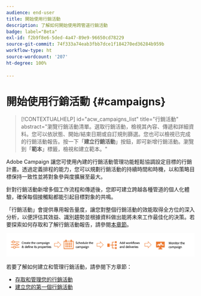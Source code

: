 ```yaml
---
audience: end-user
title: 開始使用行銷活動
description: 了解如何開始使用跨管道行銷活動
badge: label="Beta"
exl-id: f2b9f8e6-5ded-4a47-89e9-96650cd78229
source-git-commit: 74f333a74eab3fbb7dce1f184270ed36284b959b
workflow-type: ht
source-wordcount: '207'
ht-degree: 100%

---
```



# 開始使用行銷活動 {#campaigns}

>[!CONTEXTUALHELP]
>id="acw_campaigns_list"
>title="行銷活動"
>abstract="瀏覽行銷活動清單。選取行銷活動，檢視其內容、傳遞和詳細資料。您可以依狀態、開始/結束日期或自訂規則篩選。您也可以檢視已完成的行銷活動報告。按一下「**建立行銷活動**」按鈕，即可新增行銷活動。瀏覽到「**範本**」標籤，檢視和建立範本。"


Adobe Campaign 讓您可使用內建的行銷活動管理功能輕鬆協調設定目標的行銷計畫。透過定義排程的能力，您可以規劃行銷活動的持續時間和時機，以和策略目標保持一致性並將對象參與度擴展至最大。

針對行銷活動新增多個工作流程和傳遞後，您即可建立跨越各種管道的個人化體驗，確保每個接觸點都能引起目標對象的共鳴。

「行銷活動」會提供專用報告量度，讓您對整個行銷活動的效能取得全方位的深入分析，以便評估其效益、識別趨勢並根據資料做出能將未來工作最佳化的決策。若要探索如何存取和了解行銷活動報告，請參閱[本章節](../reporting/campaign-reports.md)。

![行銷活動流程](assets/campaign-flow.png)

若要了解如何建立和管理行銷活動，請參閱下方章節：

* [存取和管理您的行銷活動](manage-campaigns.md)
* [建立您的第一個行銷活動](create-campaigns.md)



<!--
Use Adobe Campaign to create cross-channel campaigns. With its marketing campaign orchestration capabilities, you can manage and centralize customer data, design customer communications and campaigns, and create personalized experiences across different channels. In this version, email, push and SMS channels are available.

Design and execute high-volume email campaigns to deliver personalized messages, for all platforms and screen sizes. 
Measure the effectiveness of your deliveries with detailed reports including the counts of opens, clicks, forwards, and more. With Adobe Campaign segmentation capabilities, you can run queries against a high-volume database, and easily define dynamic marketing segments which perfectly target your campaigns.
-->

<!--
Get Started with campaigns
Adobe Campaign offers a set of solutions that help you personalize and deliver campaigns across all of your online and offline channels. You can create, configure, execute and analyze marketing campaigns. All marketing campaigns can be managed from a unified control center. Discover how to browse and create marketing campaigns in this section.

Campaigns include actions (deliveries) and processes (importing or extracting files), as well as resources (marketing documents, delivery outlines). They are used in marketing campaigns. Campaigns are part of a program, and programs are included in a campaign plan.
-->
